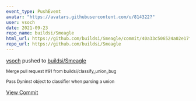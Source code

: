 ```yaml
---
event_type: PushEvent
avatar: "https://avatars.githubusercontent.com/u/814322?"
user: vsoch
date: 2021-09-23
repo_name: buildsi/Smeagle
html_url: https://github.com/buildsi/Smeagle/commit/40a33c506524a02e17f0f54a31e1204a455f12cc
repo_url: https://github.com/buildsi/Smeagle
---
```


<a href='https://github.com/vsoch' target='_blank'>vsoch</a> pushed to <a href='https://github.com/buildsi/Smeagle' target='_blank'>buildsi/Smeagle</a>

<small>Merge pull request #91 from buildsi/classify_union_bug

Pass Dyninst object to classifier when parsing a union</small>

<a href='https://github.com/buildsi/Smeagle/commit/40a33c506524a02e17f0f54a31e1204a455f12cc' target='_blank'>View Commit</a>